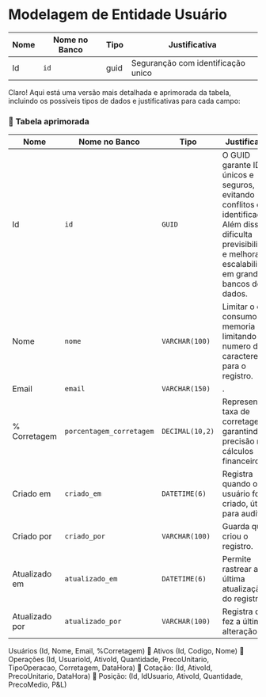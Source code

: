 # Modelagem de Entidade Usuário

| Nome | Nome no Banco | Tipo | Justificativa |
| ---  | ---           |---   |   ----        |
| Id | `id` | guid | Seguranção com identificação unico | 

Claro! Aqui está uma versão mais detalhada e aprimorada da tabela, incluindo os possíveis tipos de dados e justificativas para cada campo:

### 📌 **Tabela aprimorada**
| Nome             | Nome no Banco   | Tipo          | Justificativa |
|-----------------|----------------|--------------|--------------|
| Id              | `id`            | `GUID`       | O GUID garante IDs únicos e seguros, evitando conflitos de identificação. Além disso, dificulta previsibilidade e melhora a escalabilidade em grandes bancos de dados. |
| Nome            | `nome`          | `VARCHAR(100)` | Limitar o o consumo de memoria limitando o numero de caracteres para o registro. |
| Email           | `email`         | `VARCHAR(150)` | . |
| % Corretagem    | `porcentagem_corretagem` | `DECIMAL(10,2)` | Representa a taxa de corretagem, garantindo precisão nos cálculos financeiros. |
| Criado em       | `criado_em`     | `DATETIME(6)` | Registra quando o usuário foi criado, útil para auditoria. |
| Criado por      | `criado_por`    | `VARCHAR(100)` | Guarda quem criou o registro. |
| Atualizado em   | `atualizado_em` | `DATETIME(6)` | Permite rastrear a última atualização do registro. |
| Atualizado por  | `atualizado_por` | `VARCHAR(100)` | Registra quem fez a última alteração. |


Usuários (Id, Nome, Email, %Corretagem)
 Ativos (Id, Codigo, Nome)
 Operações (Id, UsuarioId, AtivoId, Quantidade, PrecoUnitario, TipoOperacao,
Corretagem, DataHora)
 Cotação: (Id, AtivoId, PrecoUnitario, DataHora)
 Posição: (Id, IdUsuario, AtivoId, Quantidade, PrecoMedio, P&amp;L)